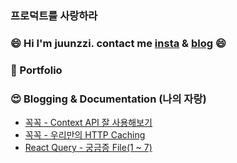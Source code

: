 ### 프로덕트를 사랑하라

### 😄 Hi I'm juunzzi. contact me [insta](https://www.instagram.com/juunzziofficial/) & [blog](https://velog.io/@rat8397) 😄

### 📖 Portfolio 

### 😍 Blogging & Documentation (나의 자랑)

- [꼭꼭 - Context API 잘 사용해보기](https://velog.io/@rat8397/%EA%BC%AD%EA%BC%AD-Context-API-%EC%9E%98-%EC%82%AC%EC%9A%A9%ED%95%B4%EB%B3%B4%EA%B8%B0)
- [꼭꼭 - 우리만의 HTTP Caching](https://velog.io/@rat8397/%EA%BC%AD%EA%BC%AD-%EC%9A%B0%EB%A6%AC%EB%A7%8C%EC%9D%98-%EC%BA%90%EC%8B%9C%EC%A0%95%EC%B1%85)
- [React Query - 궁금증 File(1 ~ 7)](https://github.com/juunzzi/react-query-playground)

<!--
**juunzzi/juunzzi** is a ✨ _special_ ✨ repository because its `README.md` (this file) appears on your GitHub profile.

Here are some ideas to get you started:

- 🔭 I’m currently working on ...
- 🌱 I’m currently learning ...
- 👯 I’m looking to collaborate on ...
- 🤔 I’m looking for help with ...
- 💬 Ask me about ...
- 📫 How to reach me: ...
- 😄 Pronouns: ...
- ⚡ Fun fact: ...
-->
